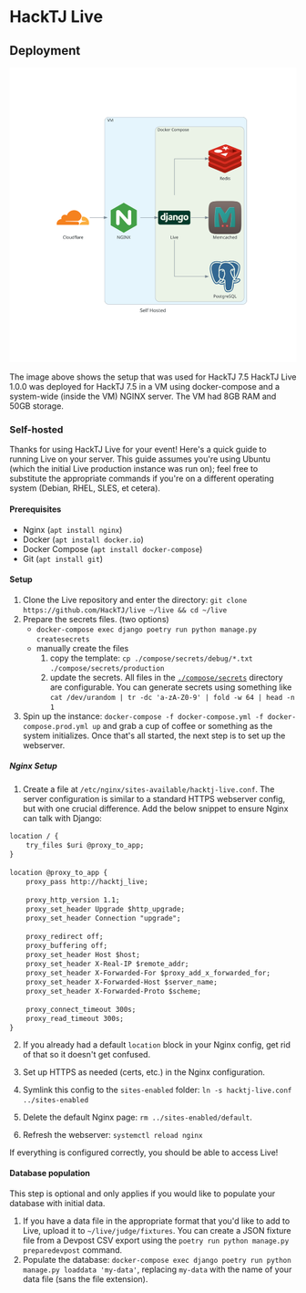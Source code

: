 # HackTJ Live

## Deployment

![HackTJ 7.5 setup](./self_hosted.svg)

The image above shows the setup that was used for HackTJ 7.5 HackTJ Live 1.0.0 was deployed for HackTJ 7.5 in a VM using docker-compose and a system-wide (inside the VM) NGINX server. The VM had 8GB RAM and 50GB storage.

### Self-hosted

Thanks for using HackTJ Live for your event! Here's a quick guide to running Live on your server. This guide assumes you're using Ubuntu (which the initial Live production instance was run on); feel free to substitute the appropriate commands if you're on a different operating system (Debian, RHEL, SLES, et cetera).

#### Prerequisites

-   Nginx (`apt install nginx`)
-   Docker (`apt install docker.io`)
-   Docker Compose (`apt install docker-compose`)
-   Git (`apt install git`)

#### Setup

1.  Clone the Live repository and enter the directory: `git clone https://github.com/HackTJ/live ~/live && cd ~/live`
2.  Prepare the secrets files. (two options)
    -   `docker-compose exec django poetry run python manage.py createsecrets`
    -   manually create the files
        1.  copy the template: `cp ./compose/secrets/debug/*.txt ./compose/secrets/production`
        2.  update the secrets. All files in the [`./compose/secrets`](./compose/secrets) directory are configurable. You can generate secrets using something like `cat /dev/urandom | tr -dc 'a-zA-Z0-9' | fold -w 64 | head -n 1`
3.  Spin up the instance: `docker-compose -f docker-compose.yml -f docker-compose.prod.yml up` and grab a cup of coffee or something as the system initializes. Once that's all started, the next step is to set up the webserver.

##### Nginx Setup

1.  Create a file at `/etc/nginx/sites-available/hacktj-live.conf`. The server configuration is similar to a standard HTTPS webserver config, but with one crucial difference. Add the below snippet to ensure Nginx can talk with Django:

```nginx
location / {
    try_files $uri @proxy_to_app;
}

location @proxy_to_app {
    proxy_pass http://hacktj_live;

    proxy_http_version 1.1;
    proxy_set_header Upgrade $http_upgrade;
    proxy_set_header Connection "upgrade";

    proxy_redirect off;
    proxy_buffering off;
    proxy_set_header Host $host;
    proxy_set_header X-Real-IP $remote_addr;
    proxy_set_header X-Forwarded-For $proxy_add_x_forwarded_for;
    proxy_set_header X-Forwarded-Host $server_name;
    proxy_set_header X-Forwarded-Proto $scheme;

    proxy_connect_timeout 300s;
    proxy_read_timeout 300s;
}
```

2.  If you already had a default `location` block in your Nginx config, get rid of that so it doesn't get confused.

3.  Set up HTTPS as needed (certs, etc.) in the Nginx configuration.

4.  Symlink this config to the `sites-enabled` folder: `ln -s hacktj-live.conf ../sites-enabled`
5.  Delete the default Nginx page: `rm ../sites-enabled/default`.
6.  Refresh the webserver: `systemctl reload nginx`

If everything is configured correctly, you should be able to access Live!

#### Database population

This step is optional and only applies if you would like to populate your database with initial data.

1.  If you have a data file in the appropriate format that you'd like to add to Live, upload it to `~/live/judge/fixtures`. You can create a JSON fixture file from a Devpost CSV export using the `poetry run python manage.py preparedevpost` command.
2.  Populate the database: `docker-compose exec django poetry run python manage.py loaddata 'my-data'`, replacing `my-data` with the name of your data file (sans the file extension).
